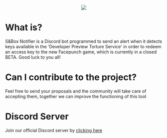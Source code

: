 <p align="center"><img src="https://raw.githubusercontent.com/yyewolf/S-Box-Notifier/logo.png" align="middle"></img></p>

# What is?
S&Box Notifier is a Discord bot programmed to send an alert when it detects keys available in the 'Developer Preview Torture Service' in order to redeem an access key to the new Facepunch game, which is currently in a closed BETA. Good luck to you all!

# Can I contribute to the project?
Feel free to send your proposals and the community will take care of accepting them, together we can improve the functioning of this tool

# Discord Server
Join our official Discord server by <a title="Discord server" href="https://discord.gg/jyy8HMdbEA">clicking here</a>
